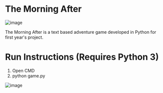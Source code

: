 # The Morning After
![image](https://github.com/henrijsprincis/group-project/assets/38922533/e3297b99-6345-4f94-ac05-a8ad9fb9ee67)

The Morning After is a text based adventure game developed in Python for first year's project.

# Run Instructions (Requires Python 3)
1. Open CMD
2. python game.py

![image](https://github.com/henrijsprincis/group-project/assets/38922533/fcaa763e-f196-4f57-82a4-65178935fe69)
